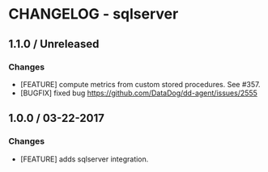 # CHANGELOG - sqlserver

## 1.1.0 / Unreleased

### Changes

* [FEATURE] compute metrics from custom stored procedures. See #357.
* [BUGFIX] fixed bug https://github.com/DataDog/dd-agent/issues/2555

## 1.0.0 / 03-22-2017

### Changes

* [FEATURE] adds sqlserver integration.
